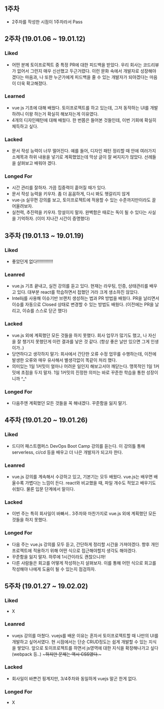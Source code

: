 ## 1주차
- 2주차를 작성한 시점이 1주차라서 Pass

## 2주차 (19.01.06 ~ 19.01.12)

### Liked
- 어떤 분께 토이프로젝트 중 특정 PR에 대한 피드백을 받았다. 우리 회사는 코드리뷰가 없어서 그런지 매우 신선했고 두근거렸다. 이런 문화 속에서 개발자로 성장해야겠다는 마음과, 나 또한 누군가에게 피드백을 줄 수 있는 개발자가 되야겠다는 마음이 더욱 확고해졌다.

### Learned
- vue js 기초에 대해 배웠다. 토이프로젝트를 하고 있는데, 그저 동작하는 UI를 개발하려니 이왕 하는거 확실히 해보자는게 이유였다.
- 4개의 디자인패턴에 대해 배웠다. 한 번쯤은 들어본 것들인데, 이번 기회에 확실히 체득하고 싶다.

### Lacked
- 문서 작성 능력이 너무 떨어진다. 예를 들어, 디자인 패턴 정리할 때 안에 여러가지 소제목과 하위 내용을 넣기로 계획했었는데 막상 글이 잘 써지지가 않았다. 선례들을 살펴보고 배워야 겠다.

### Longed For
- 시간 관리를 잘하자. 가끔 집중력이 흩어질 때가 있다.
- 문서 작성 능력을 키우자. 좀 더 꼼꼼하게, 다시 봐도 헷갈리지 않게
- vue-js 실무편 강의를 보고, 토이프로젝트에 적용할 수 있는 수준까지만이라도 끌어올려보자.
- 실천력, 추진력을 키우자. 망설이지 말자. 완벽함은 때로는 독이 될 수 있다는 사실을 기억하자. (이미 지나간 시간이 증명했다)


## 3주차 (19.01.13 ~ 19.01.19)

### Liked
- 좋았던게 없다!!!!!!!!!!!!!

### Leanred
- vue.js 기초 끝내고, 실전 강의를 듣고 있다. 현재는 라우팅, 인증, 상태관리를 배우고 있다. 대부분 react를 학습하면서 접했던 거라 크게 생소하진 않았다.
- Intellij를 사용해 이슈기반 브랜치 생성하는 법과 PR 방법을 배웠다. PR을 날리면서 이슈를 자동으로 Closed 상태로 변경할 수 있는 방법도 배웠다. (이전에는 PR을 날리고, 이슈를 스스로 닫곤 했다)

### Lacked
- vue.js 외에 계획했던 모든 것들을 하지 못했다. 회사 업무가 많기도 했고, 나 자신을 잘 챙기지 못했던게 이런 결과를 낳은 것 같다. (항상 좋은 날만 있으면 그게 인생이가..)
- 당연하다고 생각하지 말기: 회사에서 간단한 오류 수정 업무를 수행하는데, 이전에 발생한 오류와 매우 유사해서 별생각없이 똑같이 처리 했다. 
- 의미있는 1일 1커밋이 얼마나 어려운 일인지 해보고서야 깨닫는다. 맹목적인 1일 1커밋에 초점을 두지 말자. 1일 1커밋의 진정한 의미는 바로 꾸준한 학습을 통한 성장이니까 ^_^

### Longed For
- 다음주엔 계획했던 모든 것들을 꼭 해내겠다. 꾸준함을 잃지 말기.


## 4주차 (19.01.20 ~ 19.01.26)

### Liked
- 드디어 패스트캠퍼스 DevOps Boot Camp 강의를 듣는다. 이 강의틀 통해 serverless, ci/cd 등을 배우고 더 나은 개발자가 되고자 한다.

### Leanred
- vue.js 강의를 계속해서 수강하고 있고, 기본기는 모두 배웠다. vue.js는 배우면 배울수록 가볍다는 느낌이 든다. react와 비교했을 때, 파일 개수도 적었고 배우기도 쉬웠다. 물론 입문 단계에서 말이다.

### Lacked
- 이번 주는 특히 회사일이 바빠서.. 3주차와 마찬가지로 vue.js 외에 계획했던 모든 것들을 하지 못했다.

### Longed For
- 다음 주는 vue.js 강의를 모두 듣고, 간단하게 정리할 시간을 가져야겠다. 향후 개인 프로젝트에 적용하기 위해 어떤 식으로 접근해야할지 생각도 해야겠다.
- 꾸준함을 잃지 말자. 하루에 1시간이라도 괜찮으니까!
- 다른 사람들은 회고를 어떻게 작성하는지 살펴보자. 이를 통해 어떤 식으로 회고를 작성해야 나에게 도움이 될 수 있는지 점검하자.

## 5주차 (19.01.27 ~ 19.02.02)

### Liked
- X

### Leanred
- vuejs 강의를 마쳤다. vuejs를 배운 이유는 혼자서 토이프로젝트할 때 나만의 UI를 개발하고 싶어서였다. 현 시점에서는 단순 CRUD정도는 쉽게 개발할 수 있는 지식을 쌓았다. 앞으로 토이프로젝트를 하면서 js영역에 대한 지식을 확장해나가고 싶다(webpack 등..) ~~~하지만 문제는 역시 CSS였다.~~~

### Lacked
- 회사일이 바쁜건 핑계지만, 3/4주차와 동일하게 vuejs 말곤 한게 없다.

### Longed For
- X